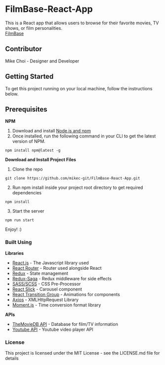 # FilmBase-React-App
This is a React app that allows users to browse for their favorite movies, TV shows, or film personalities.  
[FilmBase](https://www.filmbase.xyz/)

## Contributor
Mike Choi - Designer and Developer

## Getting Started
To get this project running on your local machine, follow the instructions below.

## Prerequisites
**NPM**
1) Download and install [Node.js and npm](https://nodejs.org/en/)
2) Once installed, run the following command in your CLI to get the latest version of NPM.
```
npm install npm@latest -g
```

**Download and Install Project Files**
1) Clone the repo
```
git clone https://github.com/mikec-git/FilmBase-React-App.git
```

2) Run npm install inside your project root directory to get required dependencies
```
npm install
```

3) Start the server
```
npm run start
```

Enjoy! :)

### Built Using
**Libraries**
- [React.js](https://reactjs.org/) - The Javascript library used
- [React Router](https://reacttraining.com/react-router/) - Router used alongside React
- [Redux](https://redux.js.org/) - State management
- [Redux-Saga](https://redux-saga.js.org/) - Redux middleware for side effects
- [SASS/SCSS](https://sass-lang.com/) - CSS Pre-Processor
- [React Slick](https://github.com/akiran/react-slick) - Carousel component
- [React Transition Group](https://reactcommunity.org/react-transition-group/) - Animations for components
- [Axios](https://github.com/axios/axios) - XMLHttpRequest Library
- [Moment.js](https://momentjs.com/) - Time conversion format library


**APIs**
- [TheMovieDB API](https://www.themoviedb.org/documentation/api) - Database for film/TV information
- [Youtube API](https://developers.google.com/youtube/) - Youtube video player API

### License
This project is licensed under the MIT License - see the LICENSE.md file for details
